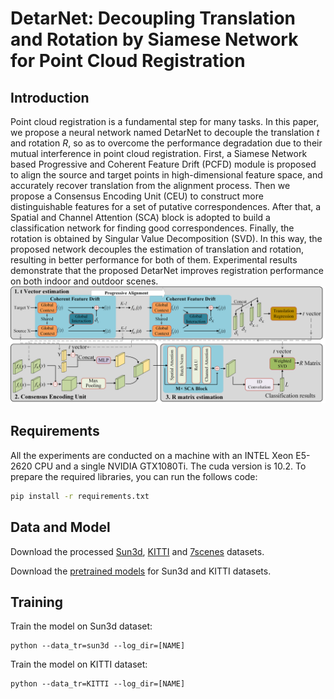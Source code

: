 
# DetarNet: Decoupling Translation and Rotation by Siamese Network for Point Cloud Registration

<!-- [[arXiv]](https://arxiv.org) -->

## Introduction
Point cloud registration is a fundamental step for many tasks. In this paper, we propose a neural network named DetarNet to decouple the translation $t$ and rotation $R$, so as to overcome the performance degradation due to their mutual interference in point cloud registration.
First, a Siamese Network based Progressive and Coherent Feature Drift (PCFD) module is proposed to align the source and target points in high-dimensional feature space, and accurately recover translation from the alignment process. Then we propose a Consensus Encoding Unit (CEU) to construct more distinguishable features for a set of putative correspondences. After that, a Spatial and Channel Attention (SCA) block is adopted to build a classification network for finding good correspondences. Finally, the rotation is obtained by Singular Value Decomposition (SVD). In this way, the proposed network decouples the estimation of translation and rotation, resulting in better performance for both of them. 
Experimental results demonstrate that the proposed DetarNet improves registration performance on both indoor and outdoor scenes.
![](misc/pipeline.png)

## Requirements

All the experiments are conducted on a machine with an INTEL Xeon E5-2620 CPU and a single NVIDIA GTX1080Ti. The cuda version is 10.2. To prepare the required libraries, you can run the follows code:
``` bash
pip install -r requirements.txt
```

## Data and Model
Download the processed [Sun3d](https://drive.google.com/file/d/1ARm1bRLL8yY9dJMeuaSyvAHL6sMkzn5Y/view?usp=sharing), [KITTI](https://drive.google.com/file/d/1oJ1EmndQL7T0B_UnGCRZMjGilS-EGGkd/view?usp=sharing) and [7scenes](https://drive.google.com/file/d/1Q9Q1nf2STVnh1Vc9g5ZJZ5kT-H3c9geh/view?usp=sharing) datasets.

Download the [pretrained models](https://drive.google.com/file/d/1qudc_K96yDDXUlFAWe_6PtreXz-vxC6E/view?usp=sharing) for Sun3d and KITTI datasets.

## Training
Train the model on Sun3d dataset:
```
python --data_tr=sun3d --log_dir=[NAME] 
```

Train the model on KITTI dataset:
```
python --data_tr=KITTI --log_dir=[NAME] 
```

